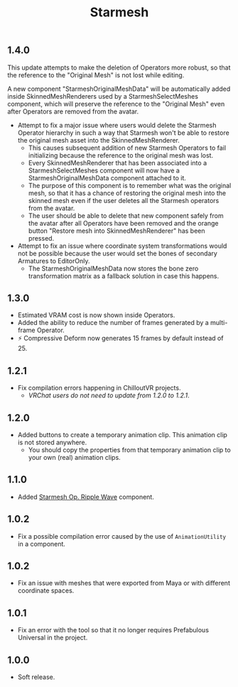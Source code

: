 ﻿---
title: Starmesh
---

## 1.4.0

This update attempts to make the deletion of Operators more robust, so that the reference to the "Original Mesh" is not lost while editing.

A new component "StarmeshOriginalMeshData" will be automatically added inside SkinnedMeshRenderers used by a StarmeshSelectMeshes component, which will preserve the reference to the "Original Mesh" even after Operators are removed from the avatar.

- Attempt to fix a major issue where users would delete the Starmesh Operator hierarchy in such a way that Starmesh won't be able to restore the original mesh asset into the SkinnedMeshRenderer.
  - This causes subsequent addition of new Starmesh Operators to fail initializing because the reference to the original mesh was lost.
  - Every SkinnedMeshRenderer that has been associated into a StarmeshSelectMeshes component will now have a StarmeshOriginalMeshData component attached to it.
  - The purpose of this component is to remember what was the original mesh, so that it has a chance of restoring the original mesh into the skinned mesh even if the user deletes all the Starmesh operators from the avatar.
  - The user should be able to delete that new component safely from the avatar after all Operators have been removed and the orange button "Restore mesh into SkinnedMeshRenderer" has been pressed.
- Attempt to fix an issue where coordinate system transformations would not be possible because the user would set the bones of secondary Armatures to EditorOnly.
  - The StarmeshOriginalMeshData now stores the bone zero transformation matrix as a fallback solution in case this happens.

## 1.3.0

- Estimated VRAM cost is now shown inside Operators.
- Added the ability to reduce the number of frames generated by a multi-frame Operator.
- ⚡ Compressive Deform now generates 15 frames by default instead of 25.

## 1.2.1

- Fix compilation errors happening in ChilloutVR projects.
  - *VRChat users do not need to update from 1.2.0 to 1.2.1*.

## 1.2.0

- Added buttons to create a temporary animation clip. This animation clip is not stored anywhere.
  - You should copy the properties from that temporary animation clip to your own (real) animation clips.

## 1.1.0

- Added [Starmesh Op. Ripple Wave](/docs/products/starmesh/operators/ripple-wave) component.

## 1.0.2

- Fix a possible compilation error caused by the use of `AnimationUtility` in a component.

## 1.0.2

- Fix an issue with meshes that were exported from Maya or with different coordinate spaces.

## 1.0.1

- Fix an error with the tool so that it no longer requires Prefabulous Universal in the project.

## 1.0.0

- Soft release.
